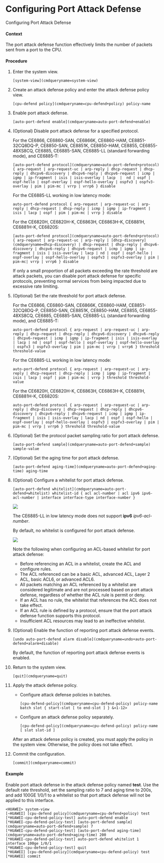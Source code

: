 Configuring Port Attack Defense
===============================

Configuring Port Attack Defense

#### Context

The port attack defense function effectively limits the number of packets sent from a port to the CPU.


#### Procedure

1. Enter the system view.
   
   
   ```
   [system-view](cmdqueryname=system-view)
   ```
2. Create an attack defense policy and enter the attack defense policy view.
   
   
   ```
   [cpu-defend policy](cmdqueryname=cpu-defend+policy) policy-name
   ```
3. Enable port attack defense.
   
   
   ```
   [auto-port-defend enable](cmdqueryname=auto-port-defend+enable)
   ```
4. (Optional) Disable port attack defense for a specified protocol.
   
   
   
   For the CE6866, CE6860-SAN, CE6866K, CE6860-HAM, CE8851-32CQ8DQ-P, CE8850-SAN, CE8851K, CE8850-HAM, CE8855, CE6855-48XS8CQ, CE6885, CE6885-SAN, CE6885-LL (standard forwarding mode), and CE6885-T:
   
   ```
   [auto-port-defend protocol](cmdqueryname=auto-port-defend+protocol) { arp-request | arp-request-uc | arp-reply | dhcp-request | dhcp-reply | dhcpv6-discovery | dhcpv6-reply | dhcpv6-request | icmp | igmp | ip-fragment | isis | isis-overlay | lacp  |  nd | ospf | ospf-hello | ospf-overlay | ospf-hello-overlay | ospfv3 | ospfv3-overlay | pim | pim-mc | vrrp | vrrp6 } disable
   ```
   
   For the CE6885-LL working in low latency mode:
   
   ```
   auto-port-defend protocol { arp-request | arp-request-uc | arp-reply | dhcp-request | dhcp-reply | icmp | igmp | ip-fragment | isis | lacp | ospf | pim | pim-mc | vrrp } disable
   ```
   
   For the CE6820H, CE6820H-K, CE6863H, CE6863H-K, CE6881H, CE6881H-K, CE6820S:
   
   ```
   [auto-port-defend protocol](cmdqueryname=auto-port-defend+protocol) { arp-request | arp-request-uc | arp-reply | [dhcp-discovery](cmdqueryname=dhcp-discovery) | dhcp-request | dhcp-reply | dhcpv6-discovery | dhcpv6-reply | dhcpv6-request | icmp | igmp | ip-fragment | isis | isis-overlay | lacp | nd | ospf | ospf-hello | ospf-overlay | ospf-hello-overlay | ospfv3 | ospfv3-overlay | pim | pim-mc| vrrp | vrrp6 } disable
   ```
   
   If only a small proportion of all packets exceeding the rate threshold are attack packets, you can disable port attack defense for specific protocols, preventing normal services from being impacted due to excessive rate limiting.
5. (Optional) Set the rate threshold for port attack defense.
   
   
   
   For the CE6866, CE6860-SAN, CE6866K, CE6860-HAM, CE8851-32CQ8DQ-P, CE8850-SAN, CE8851K, CE8850-HAM, CE8855, CE6855-48XS8CQ, CE6885, CE6885-SAN, CE6885-LL (standard forwarding mode), and CE6885-T:
   
   ```
   auto-port-defend protocol { arp-request | arp-request-uc | arp-reply | dhcp-request | dhcp-reply | dhcpv6-discovery | dhcpv6-reply | dhcpv6-request | icmp | igmp | ip-fragment | isis | isis-overlay | lacp | nd | ospf | ospf-hello | ospf-overlay | ospf-hello-overlay | ospfv3 | ospfv3-overlay | pim | pim-mc | vrrp | vrrp6 } threshold threshold-value
   ```
   
   For the CE6885-LL working in low latency mode:
   
   ```
   auto-port-defend protocol { arp-request | arp-request-uc | arp-reply | dhcp-request | dhcp-reply | icmp | igmp | ip-fragment | isis | lacp | ospf | pim | pim-mc | vrrp } threshold threshold-value
   ```
   
   For the CE6820H, CE6820H-K, CE6863H, CE6863H-K, CE6881H, CE6881H-K, CE6820S:
   
   ```
   auto-port-defend protocol { arp-request | arp-request-uc | arp-reply | dhcp-discovery | dhcp-request | dhcp-reply | dhcpv6-discovery | dhcpv6-reply | dhcpv6-request | icmp | igmp | ip-fragment | isis | isis-overlay | lacp | nd | ospf | ospf-hello | ospf-overlay | ospf-hello-overlay | ospfv3 | ospfv3-overlay | pim | pim-mc | vrrp | vrrp6 } threshold threshold-value
   ```
6. (Optional) Set the protocol packet sampling ratio for port attack defense.
   
   
   ```
   [auto-port-defend sample](cmdqueryname=auto-port-defend+sample) sample-value
   ```
7. (Optional) Set the aging time for port attack defense.
   
   
   ```
   [auto-port-defend aging-time](cmdqueryname=auto-port-defend+aging-time) aging-time
   ```
8. (Optional) Configure a whitelist for port attack defense.
   
   
   ```
   [auto-port-defend whitelist](cmdqueryname=auto-port-defend+whitelist) whitelist-id { acl acl-number | acl ipv6 ipv6-acl-number | interface interface-type interface-number }
   ```
   ![](public_sys-resources/note_3.0-en-us.png) 
   
   The CE6885-LL in low latency mode does not support **ipv6** *ipv6-acl-number*.
   
   By default, no whitelist is configured for port attack defense.
   
   ![](public_sys-resources/note_3.0-en-us.png) 
   
   Note the following when configuring an ACL-based whitelist for port attack defense:
   
   * Before referencing an ACL in a whitelist, create the ACL and configure rules.
   * The ACL referenced can be a basic ACL, advanced ACL, Layer 2 ACL, basic ACL6, or advanced ACL6.
   * All packets matching an ACL referenced by a whitelist are considered legitimate and are not processed based on port attack defense, regardless of whether the ACL rule is permit or deny.
   * If an ACL has no rule, the whitelist that references the ACL does not take effect.
   * If an ACL rule is defined by a protocol, ensure that the port attack defense function supports this protocol.
   * Insufficient ACL resources may lead to an ineffective whitelist.
9. (Optional) Enable the function of reporting port attack defense events.
   
   
   ```
   [undo auto-port-defend alarm disable](cmdqueryname=undo+auto-port-defend+alarm+disable)
   ```
   
   By default, the function of reporting port attack defense events is enabled.
10. Return to the system view.
    
    
    ```
    [quit](cmdqueryname=quit)
    ```
11. Apply the attack defense policy.
    
    
    * Configure attack defense policies in batches.
      ```
      [cpu-defend-policy](cmdqueryname=cpu-defend-policy) policy-name batch slot { start-slot [ to end-slot ] } &<1-12>
      ```
    * Configure an attack defense policy separately.
      ```
      [cpu-defend-policy](cmdqueryname=cpu-defend-policy) policy-name [ slot slot-id ]
      ```
    
    After an attack defense policy is created, you must apply the policy in the system view. Otherwise, the policy does not take effect.
12. Commit the configuration.
    
    
    ```
    [commit](cmdqueryname=commit)
    ```

#### Example

Enable port attack defense in the attack defense policy named **test**. Use the default rate threshold, set the sampling ratio to 7 and aging time to 200s, and add 100GE 1/0/1 to a whitelist so that port attack defense will not be applied to this interface.

```
<HUAWEI> system-view
[~HUAWEI] [cpu-defend policy](cmdqueryname=cpu-defend+policy) test
[*HUAWEI-cpu-defend-policy-test] auto-port-defend enable
[*HUAWEI-cpu-defend-policy-test] [auto-port-defend sample](cmdqueryname=auto-port-defend+sample) 7
[*HUAWEI-cpu-defend-policy-test] [auto-port-defend aging-time](cmdqueryname=auto-port-defend+aging-time) 200
[*HUAWEI-cpu-defend-policy-test] auto-port-defend whitelist 1 interface 100ge 1/0/1
[*HUAWEI-cpu-defend-policy-test] quit
[*HUAWEI] [cpu-defend-policy](cmdqueryname=cpu-defend-policy) test
[*HUAWEI] commit
```